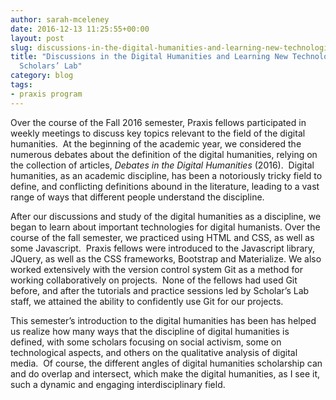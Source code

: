 ```yaml
---
author: sarah-mceleney
date: 2016-12-13 11:25:55+00:00
layout: post
slug: discussions-in-the-digital-humanities-and-learning-new-technologies-in-the-scholars-lab
title: "Discussions in the Digital Humanities and Learning New Technologies in the
  Scholars’ Lab"
category: blog
tags:
- praxis program
---
```


Over the course of the Fall 2016 semester, Praxis fellows participated in weekly meetings to discuss key topics relevant to the field of the digital humanities.  At the beginning of the academic year, we considered the numerous debates about the definition of the digital humanities, relying on the collection of articles, _Debates in the Digital Humanities_ (2016).  Digital humanities, as an academic discipline, has been a notoriously tricky field to define, and conflicting definitions abound in the literature, leading to a vast range of ways that different people understand the discipline.

After our discussions and study of the digital humanities as a discipline, we began to learn about important technologies for digital humanists. Over the course of the fall semester, we practiced using HTML and CSS, as well as some Javascript.  Praxis fellows were introduced to the Javascript library, JQuery, as well as the CSS frameworks, Bootstrap and Materialize. We also worked extensively with the version control system Git as a method for working collaboratively on projects.  None of the fellows had used Git before, and after the tutorials and practice sessions led by Scholar’s Lab staff, we attained the ability to confidently use Git for our projects.

This semester’s introduction to the digital humanities has been has helped us realize how many ways that the discipline of digital humanities is defined, with some scholars focusing on social activism, some on technological aspects, and others on the qualitative analysis of digital media.  Of course, the different angles of digital humanities scholarship can and do overlap and intersect, which make the digital humanities, as I see it, such a dynamic and engaging interdisciplinary field.
